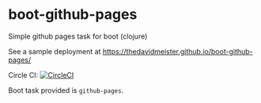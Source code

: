# boot-github-pages
Simple github pages task for boot (clojure)

See a sample deployment at https://thedavidmeister.github.io/boot-github-pages/

Circle CI: [![CircleCI](https://circleci.com/gh/thedavidmeister/boot-github-pages.svg?style=svg)](https://circleci.com/gh/thedavidmeister/boot-github-pages)

Boot task provided is `github-pages`.
